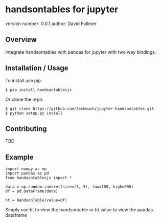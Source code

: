 handsontables for jupyter
===============================

version number: 0.0.1
author: David Fullmer

Overview
--------

Integrate handsontables with pandas for jupyter with two way bindings.

Installation / Usage
--------------------

To install use pip:

    $ pip install handsontablesjs


Or clone the repo:

    $ git clone https://github.com/techmuch/jupyter-handsontables.git
    $ python setup.py install    
    
Contributing
------------

TBD

Example
-------

    import numpy as np
    import pandas as pd
    from handsontablesjs import *
    
    data = np.random.randint(size=(3, 5), low=100, high=900)
    df = pd.DataFrame(data)
    
    ht = HandsonTable(value=df)
    
Simply use ht to view the handsontable or ht.value to view the pandas dataframe